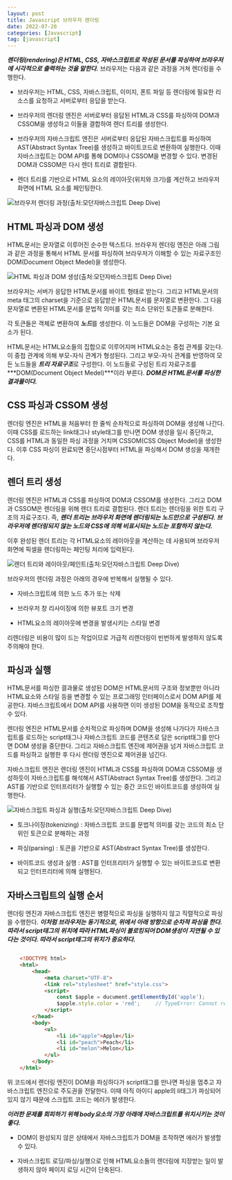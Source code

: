 ```yaml
---
layout: post
title: Javascript 브라우저 렌더링
date: 2022-07-20
categories: [Javascript]
tag: [javascript]
---
```


***렌더링(rendering)은 HTML, CSS, 자바스크립트로 작성된 문서를 파싱하여 브라우저에 시각적으로 출력하는 것을 말한다.*** 브라우저는 다음과 같은 과정을 거쳐 렌더링을 수행한다.

- 브라우저는 HTML, CSS, 자바스크립트, 이미지, 폰트 파일 등 렌더링에 필요한 리소스를 요청하고 서버로부터 응답을 받는다.

- 브라우저의 렌더링 엔진은 서버로부터 응답된 HTML과 CSS를 파싱하여 DOM과 CSSOM을 생성하고 이들을 결합하여 렌더 트리를 생성한다.

- 브라우저의 자바스크립트 엔진은 서버로부터 응답된 자바스크립트를 파싱하여 AST(Abstract Syntax Tree)를 생성하고 바이트코드로 변환하여 실행한다. 이때 자바스크립트는 DOM API를 통해 DOM이나 CSSOM을 변경할 수 있다. 변경된 DOM과 CSSOM은 다시 렌더 트리로 결합된다.

- 렌더 트리를 기반으로 HTML 요소의 레이아웃(위치와 크기)를 계산하고 브라우저 화면에 HTML 요소를 페인팅한다.

![브라우저 렌더링 과정(출처:모던자바스크립트 Deep Dive)](../../assets/img/브라우저_렌더링_과정.png)


## HTML 파싱과 DOM 생성

HTML문서는 문자열로 이루어진 순수한 텍스트다. 브라우저 렌더링 엔진은 아래 그림과 같은 과정을 통해서 HTML 문서를 파싱하여 브라우저가 이해할 수 있는 자료구조인 DOM(Document Object Medel)을 생성한다.

![HTML 파싱과 DOM 생성(출처:모던자바스크립트 Deep Dive)](../../assets/img/HTML_파싱_DOM_생성.png)


브라우저는 서버가 응답한 HTML문서를 바이트 형태로 받는다. 그리고 HTML문서의 meta 태그의 charset을 기준으로 응답받은 HTML문서를 문자열로 변환한다. 그 다음 문자열로 변환된 HTML문서를 문법적 의미를 갖는 최소 단위인 토큰들로 분해한다.

각 토큰들은 객체로 변환하여 ***노드***를 생성한다. 이 노드들은 DOM을 구성하는 기본 요소가 된다.

HTML문서는 HTML요소들의 집합으로 이루어지며 HTML요소는 중첩 관계를 갖는다. 이 중첩 관계에 의해 부모-자식 관계가 형성된다. 그리고 부모-자식 관계를 반영하여 모든 노드들을 ***트리 자료구조***로 구성한다. 이 노드들로 구성된 트리 자료구조를 ***DOM(Document Object Medel)***이라 부른다. ***DOM은 HTML문서를 파싱한 결과물이다.***

## CSS 파싱과 CSSOM 생성

렌더링 엔진은 HTML을 처음부터 한 줄씩 순차적으로 파싱하여 DOM을 생성해 나간다. 이때 CSS를 로드하는 link태그나 style태그를 만나면 DOM 생성을 일시 중단하고, CSS를 HTML과 동일한 파싱 과정을 거치며 CSSOM(CSS Object Model)을 생성한다. 이후 CSS 파싱이 완료되면 중단시점부터 HTML을 파싱해서 DOM 생성을 재개한다.

## 렌더 트리 생성

렌더링 엔진은 HTML과 CSS를 파싱하여 DOM과 CSSOM를 생성한다. 그리고 DOM과 CSSOM은 렌더링을 위해 렌더 트리로 결합된다. 렌더 트리는 렌더링을 위한 트리 구조의 자료구조다. 즉, ***렌더 트리는 브라우저 화면에 렌더링되는 노드만으로 구성된다. 브라우저에 렌더링되지 않는 노드와 CSS에 의해 비표시되는 노드는 포함하지 않는다.***

이후 완성된 렌더 트리는 각 HTML요소의 레이아웃을 계산하는 데 사용되며 브라우저 화면에 픽셀을 렌더링하는 페인팅 처리에 입력된다.

![렌더 트리와 레이아웃/페인트(출처:모던자바스크립트 Deep Dive)](../../assets/img/렌더트리_처리_과정.png)


브라우저의 렌더링 과정은 아래의 경우에 반복해서 실행될 수 있다.

- 자바스크립트에 의한 노드 추가 또는 삭제

- 브라우저 창 리사이징에 의한 뷰포트 크기 변경

- HTML요소의 레이아웃에 변경을 발생시키는 스타일 변경

리렌더링은 비용이 많이 드는 작업이므로 가급적 리렌더링이 빈번하게 발생하지 않도록 주의해야 한다.

## 파싱과 실행

HTML문서를 파싱한 결과물로 생성된 DOM은 HTML문서의 구조와 정보뿐만 아니라 HTML요소와 스타일 등을 변경할 수 있는 프로그래밍 인터페이스로서 DOM API를 제공한다. 자바스크립트에서 DOM API를 사용하면 이미 생성된 DOM을 동적으로 조작할 수 있다.

렌더링 엔진은 HTML문서를 순차적으로 파싱하며 DOM을 생성해 나가다가 자바스크립트를 로드하는 script태그나 자바스크립트 코드를 콘텐츠로 담은 script태그를 만다면 DOM 생성을 중단한다. 그리고 자바스크립트 엔진에 제어권을 넘겨 자바스크립트 코드를 파싱하고 실행한 후 다시 렌더링 엔진으로 제어권을 넘긴다.

자바스크립트 엔진은 렌더링 엔진이 HTML과 CSS를 파싱하여 DOM과 CSSOM을 생성하듯이 자바스크립트를 해석해서 AST(Abstract Syntax Tree)를 생성한다. 그리고 AST를 기반으로 인터프리터가 실행할 수 있는 중간 코드인 바이트코드를 생성하여 실행한다.

![자바스크립트 파싱과 실행(출처:모던자바스크립트 Deep Dive)](../../assets/img/자바스크립트_파싱과_실행.png)


- 토크나이징(tokenizing) : 자바스크립트 코드를 문법적 의미를 갖는 코드의 최소 단위인 토큰으로 분해하는 과정

- 파싱(parsing) : 토큰을 기반으로 AST(Abstract Syntax Tree)를 생성한다.

- 바이트코드 생성과 실행 : AST를 인터프리터가 실행할 수 있는 바이트코드로 변환되고 인터프리터에 의해 실행된다.

## 자바스크립트의 실행 순서

렌더링 엔진과 자바스크립트 엔진은 병렬적으로 파싱을 실행하지 않고 직렬적으로 파싱을 수행한다. ***이처럼 브라우저는 동기적으로, 위에서 아래 방향으로 순차적 파싱을 한다. 따라서 script태그의 위치에 따라 HTML파싱이 블로킹되어 DOM생성이 지연될 수 있다는 것이다. 따라서 script태그의 위치가 중요하다.***

```html

    <!DOCTYPE html>
    <html>
        <head>
            <meta charset="UTF-8">
            <link rel="stylesheet" href="style.css">
            <script>
                const $apple = ducument.getElementById('apple');
                $apple.style.color = 'red';     // TypeError: Cannot read property 'style' of null
            </script>
        </head>
        <body>
            <ul>
                <li id="apple">Apple</li>
                <li id="peach">Peach</li>
                <li id="melon">Melon</li>
            </ul>
        </body>
    </html>

```

위 코드에서 렌더링 엔진이 DOM을 파싱하다가 script태그를 만나면 파싱을 멈추고 자바스크립트 엔진으로 주도권을 전달한다. 이때 아직 아이디 apple의 li태그가 파싱되어 있지 않기 때문에 스크립트 코드는 에러가 발생한다. 

***이러한 문제를 회피하기 위해 body요소의 가장 아래에 자바스크립트를 위치시키는 것이 좋다.***

- DOM이 완성되지 않은 상태에서 자바스크립트가 DOM을 조작하면 에러가 발생할 수 있다.

- 자바스크립트 로딩/파싱/실행으로 인해 HTML요소들의 렌더링에 지장받는 일이 발생하지 않아 페이지 로딩 시간이 단축된다.

